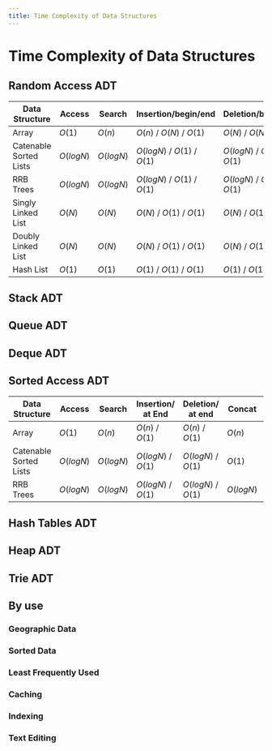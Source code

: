 ```yaml
---
title: Time Complexity of Data Structures
---
```


# Time Complexity of Data Structures

## Random Access ADT

| Data Structure         | Access     | Search     | Insertion/begin/end          | Deletion/begin/end           | Concat     | Space  |
|------------------------|------------|------------|------------------------------|------------------------------|------------|--------|
| Array                  | $O(1)$     | $O(n)$     | $O(n)$ / $O(N)$ / $O(1)$     | $O(N)$ / $O(N)$ / $O(1)$     | $O(n)$     | $O(n)$ |
| Catenable Sorted Lists | $O(log N)$ | $O(log N)$ | $O(log N)$ / $O(1)$ / $O(1)$ | $O(log N)$ / $O(1)$ / $O(1)$ | $O(1)$     | $O(n)$ |
| RRB Trees              | $O(log N)$ | $O(log N)$ | $O(log N)$ / $O(1)$ / $O(1)$ | $O(log N)$ / $O(1)$ / $O(1)$ | $O(log N)$ | $O(n)$ |
| Singly Linked List     | $O(N)$     | $O(N)$     | $O(N)$  / $O(1)$ / $O(1)$    | $O(N)$ / $O(1)$ / $O(1)$     | $O(1)$     | $O(N)$ |
| Doubly Linked List     | $O(N)$     | $O(N)$     | $O(N)$  / $O(1)$ / $O(1)$    | $O(N)$ / $O(1)$ / $O(1)$     | $O(1)$     | $O(N)$ |
| Hash List              | $O(1)$     | $O(1)$     | $O(1)$  / $O(1)$ / $O(1)$    | $O(1)$ / $O(1)$ / $O(1)$     | $O(N)$     | $O(N)$ |

## Stack ADT

## Queue ADT

## Deque ADT

## Sorted Access ADT

| Data Structure         | Access     | Search     | Insertion/ at End   | Deletion/ at end    | Concat     | Space  |
|------------------------|------------|------------|---------------------|---------------------|------------|--------|
| Array                  | $O(1)$     | $O(n)$     | $O(n)$   / $O(1)$   | $O(n)$  / $O(1)$    | $O(n)$     | $O(n)$ |
| Catenable Sorted Lists | $O(log N)$ | $O(log N)$ | $O(log N)$ / $O(1)$ | $O(log N)$ / $O(1)$ | $O(1)$     | $O(n)$ |
| RRB Trees              | $O(log N)$ | $O(log N)$ | $O(log N)$ / $O(1)$ | $O(log N)$ / $O(1)$ | $O(log N)$ | $O(n)$ |

## Hash Tables ADT

## Heap ADT

## Trie ADT

## By use

### Geographic Data

### Sorted Data

### Least Frequently Used

### Caching

### Indexing

### Text Editing
